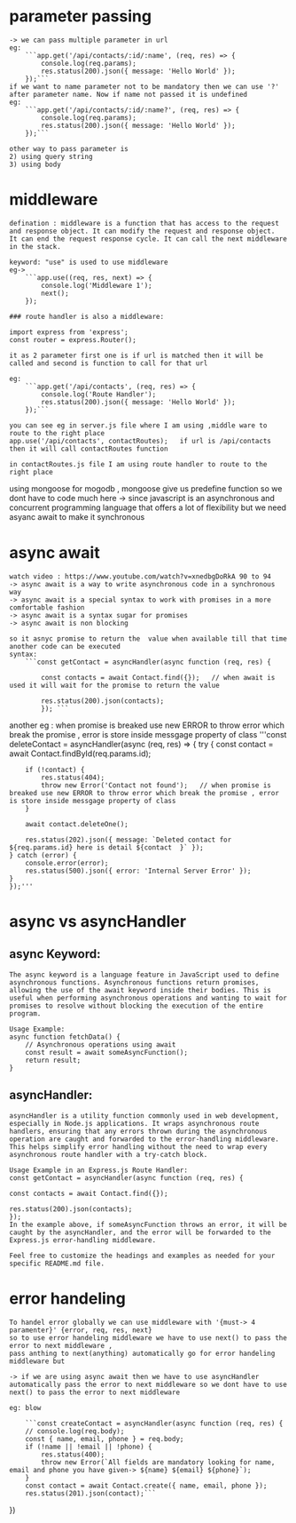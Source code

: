 # parameter passing
    -> we can pass multiple parameter in url
    eg:
        ```app.get('/api/contacts/:id/:name', (req, res) => {
            console.log(req.params);
            res.status(200).json({ message: 'Hello World' });
        });```
    if we want to name parameter not to be mandatory then we can use '?' after parameter name. Now if name not passed it is undefined
    eg:
        ```app.get('/api/contacts/:id/:name?', (req, res) => {
            console.log(req.params);
            res.status(200).json({ message: 'Hello World' });
        });```

    other way to pass parameter is 
    2) using query string
    3) using body

# middleware
    defination : middleware is a function that has access to the request and response object. It can modify the request and response object.
    It can end the request response cycle. It can call the next middleware in the stack.

    keyword: "use" is used to use middleware
    eg-> 
        ```app.use((req, res, next) => {
            console.log('Middleware 1');
            next();
        });

    ### route handler is also a middleware:
     
    import express from 'express';
    const router = express.Router();
    
    it as 2 parameter first one is if url is matched then it will be called and second is function to call for that url

    eg:
        ```app.get('/api/contacts', (req, res) => {
            console.log('Route Handler');
            res.status(200).json({ message: 'Hello World' });
        });```
    
    you can see eg in server.js file where I am using ,middle ware to route to the right place
    app.use('/api/contacts', contactRoutes);   if url is /api/contacts then it will call contactRoutes function

    in contactRoutes.js file I am using route handler to route to the right place

using mongoose for mogodb , mongoose give us predefine function so we dont have to code much here
    -> since javascript is an asynchronous and concurrent programming language that offers a lot of flexibility
    but we need asyanc await to make it synchronous 


# async await
    watch video : https://www.youtube.com/watch?v=xnedbgDoRkA 90 to 94
    -> async await is a way to write asynchronous code in a synchronous way
    -> async await is a special syntax to work with promises in a more comfortable fashion
    -> async await is a syntax sugar for promises
    -> async await is non blocking
    
    so it asnyc promise to return the  value when available till that time another code can be executed
    syntax:
        ```const getContact = asyncHandler(async function (req, res) {

            const contacts = await Contact.find({});   // when await is used it will wait for the promise to return the value

            res.status(200).json(contacts);
            }); ```

 another eg : when promise is breaked use new ERROR to throw error which break the promise , error is store inside messgage property of class
 '''const deleteContact = asyncHandler(async (req, res) => {
    try {
        const contact = await Contact.findById(req.params.id);

        if (!contact) {
            res.status(404);
            throw new Error('Contact not found');   // when promise is breaked use new ERROR to throw error which break the promise , error is store inside messgage property of class
        }

        await contact.deleteOne();

        res.status(202).json({ message: `Deleted contact for ${req.params.id} here is detail ${contact  }` });
    } catch (error) {
        console.error(error);
        res.status(500).json({ error: 'Internal Server Error' });
    }
    });'''


# async vs asyncHandler

<!-- lsit -->

## async Keyword:
    The async keyword is a language feature in JavaScript used to define asynchronous functions. Asynchronous functions return promises, allowing the use of the await keyword inside their bodies. This is useful when performing asynchronous operations and wanting to wait for promises to resolve without blocking the execution of the entire program.

    Usage Example:
    async function fetchData() {
        // Asynchronous operations using await
        const result = await someAsyncFunction();
        return result;
    }
## asyncHandler:
    asyncHandler is a utility function commonly used in web development, especially in Node.js applications. It wraps asynchronous route handlers, ensuring that any errors thrown during the asynchronous operation are caught and forwarded to the error-handling middleware. This helps simplify error handling without the need to wrap every asynchronous route handler with a try-catch block.

    Usage Example in an Express.js Route Handler:
    const getContact = asyncHandler(async function (req, res) {

    const contacts = await Contact.find({});

    res.status(200).json(contacts);
    });
    In the example above, if someAsyncFunction throws an error, it will be caught by the asyncHandler, and the error will be forwarded to the Express.js error-handling middleware.

    Feel free to customize the headings and examples as needed for your specific README.md file.


# error handeling
    To handel error globally we can use middleware with '{must-> 4 paramenter}' {error, req, res, next} 
    so to use error handeling middleware we have to use next() to pass the error to next middleware , 
    pass anthing to next(anything) automatically go for error handeling middleware but 

    -> if we are using async await then we have to use asyncHandler automatically pass the error to next middleware so we dont have to use next() to pass the error to next middleware

    eg: blow
        
        ```const createContact = asyncHandler(async function (req, res) {
        // console.log(req.body);
        const { name, email, phone } = req.body;
        if (!name || !email || !phone) {
            res.status(400);
            throw new Error(`All fields are mandatory looking for name, email and phone you have given-> ${name} ${email} ${phone}`);
        }
        const contact = await Contact.create({ name, email, phone });
        res.status(201).json(contact);```
})
